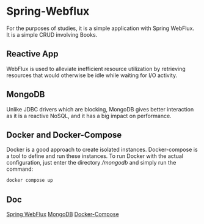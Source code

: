# Spring-Webflux
For the purposes of studies, it is a simple application with Spring WebFlux. It is a simple CRUD involving Books.

## Reactive App

WebFlux is used to alleviate inefficient resource utilization by retrieving resources that would otherwise be idle while waiting for I/O activity.

## MongoDB

Unlike JDBC drivers which are blocking, MongoDB gives better interaction as it is a reactive NoSQL, and it has a big impact on performance.

## Docker and Docker-Compose

Docker is a good approach to create isolated instances. Docker-compose is a tool to define and run these instances.
To run Docker with the actual configuration, just enter the directory */mongodb* and simply run the command:
```bash
docker compose up
```


## Doc

[Spring WebFlux](https://docs.spring.io/spring-framework/docs/current/reference/html/web-reactive.html)
[MongoDB](https://www.mongodb.com/docs/manual/)
[Docker-Compose](https://docs.docker.com/compose/)
